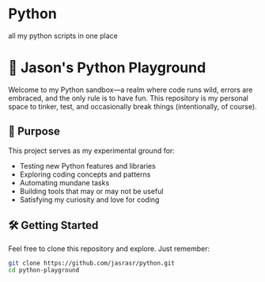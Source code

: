# Python
all my python scripts in one place

# 🐍 Jason's Python Playground

Welcome to my Python sandbox—a realm where code runs wild, errors are embraced, and the only rule is to have fun. This repository is my personal space to tinker, test, and occasionally break things (intentionally, of course).

## 🚀 Purpose

This project serves as my experimental ground for:

- Testing new Python features and libraries
- Exploring coding concepts and patterns
- Automating mundane tasks
- Building tools that may or may not be useful
- Satisfying my curiosity and love for coding

## 🛠️ Getting Started

Feel free to clone this repository and explore. Just remember:

```bash
git clone https://github.com/jasrasr/python.git
cd python-playground
